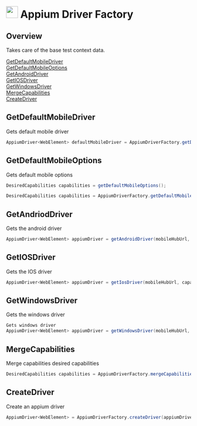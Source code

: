 # <img src="resources/jmaqslogo.jpg" height="32" width="32"> Appium Driver Factory

## Overview
Takes care of the base test context data.

[GetDefaultMobileDriver](#GetDefaultMobileDriver)  
[GetDefaultMobileOptions](#GetDefaultMobileOptions)  
[GetAndroidDriver](#GetAndriodDriver)   
[GetIOSDriver](#GetIOSDriver)   
[GetWindowsDriver](#GetWindowsDriver)   
[MergeCapabilities](#MergeCapabilities)  
[CreateDriver](#CreateDriver)

## GetDefaultMobileDriver
Gets default mobile driver
```java
AppiumDriver<WebElement> defaultMobileDriver = AppiumDriverFactory.getDefaultMobileDriver();
```

## GetDefaultMobileOptions
Gets default mobile options
```java
DesiredCapabilities capabilities = getDefaultMobileOptions();

DesiredCapabilities capabilities = AppiumDriverFactory.getDefaultMobileOptions(capabilitiesAsObjects);
```

## GetAndriodDriver
Gets the android driver
```java
AppiumDriver<WebElement> appiumDriver = getAndroidDriver(mobileHubUrl, capabilities, duration);
```

## GetIOSDriver
Gets the IOS driver
```java
AppiumDriver<WebElement> appiumDriver = getIosDriver(mobileHubUrl, capabilities, duration);
```

## GetWindowsDriver
Gets the windows driver
```java
Gets windows driver
AppiumDriver<WebElement> appiumDriver = getWindowsDriver(mobileHubUrl, capabilities, duration);
```

## MergeCapabilities
Merge capabilities desired capabilities
```java
DesiredCapabilities capabilities = AppiumDriverFactory.mergeCapabilities(capabilities, sauceLabsConfig.asMap());
```

## CreateDriver
Create an appium driver
```java
AppiumDriver<WebElement> = AppiumDriverFactory.createDriver(appiumDriverSupplier);
```
